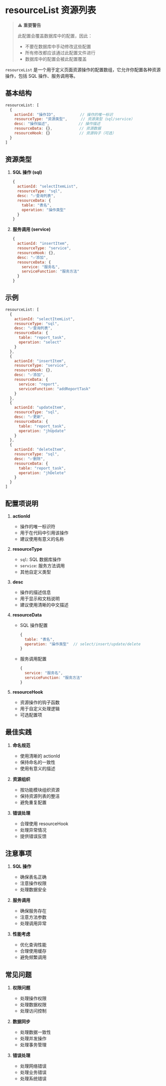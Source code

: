 # resourceList 资源列表

> ⚠️ **重要警告**
> 
> 此配置会覆盖数据库中的配置，因此：
> - 不要在数据库中手动修改这些配置
> - 所有修改都应该通过此配置文件进行
> - 数据库中的配置会被此配置覆盖

`resourceList` 是一个用于定义页面资源操作的配置数组，它允许你配置各种资源操作，包括 SQL 操作、服务调用等。

## 基本结构

```javascript
resourceList: [
  {
    actionId: "操作ID",           // 操作的唯一标识
    resourceType: "资源类型",      // 资源类型（sql/service）
    desc: "操作描述",             // 操作描述
    resourceData: {},            // 资源数据
    resourceHook: {}             // 资源钩子（可选）
  }
]
```

## 资源类型

1. **SQL 操作 (sql)**
   ```javascript
   {
     actionId: "selectItemList",
     resourceType: "sql",
     desc: "✅查询列表",
     resourceData: { 
       table: "表名", 
       operation: "操作类型" 
     }
   }
   ```

2. **服务调用 (service)**
   ```javascript
   {
     actionId: "insertItem",
     resourceType: "service",
     resourceHook: {},
     desc: "✅添加",
     resourceData: { 
       service: "服务名", 
       serviceFunction: "服务方法" 
     }
   }
   ```

## 示例

```javascript
resourceList: [
  {
    actionId: "selectItemList",
    resourceType: "sql",
    desc: "✅查询列表",
    resourceData: { 
      table: "report_task", 
      operation: "select" 
    }
  },
  {
    actionId: "insertItem",
    resourceType: "service",
    resourceHook: {},
    desc: "✅添加",
    resourceData: { 
      service: "report", 
      serviceFunction: "addReportTask" 
    }
  },
  {
    actionId: "updateItem",
    resourceType: "sql",
    desc: "✅更新", 
    resourceData: { 
      table: "report_task", 
      operation: "jhUpdate" 
    }
  },
  {
    actionId: "deleteItem",
    resourceType: "sql",
    desc: "✅删除",
    resourceData: { 
      table: "report_task", 
      operation: "jhDelete" 
    }
  }
]
```

## 配置项说明

1. **actionId**
   - 操作的唯一标识符
   - 用于在代码中引用该操作
   - 建议使用有意义的名称

2. **resourceType**
   - `sql`: SQL 数据库操作
   - `service`: 服务方法调用
   - 其他自定义类型

3. **desc**
   - 操作的描述信息
   - 用于显示和文档说明
   - 建议使用清晰的中文描述

4. **resourceData**
   - SQL 操作配置
     ```javascript
     {
       table: "表名",
       operation: "操作类型"  // select/insert/update/delete
     }
     ```
   - 服务调用配置
     ```javascript
     {
       service: "服务名",
       serviceFunction: "服务方法"
     }
     ```

5. **resourceHook**
   - 资源操作的钩子函数
   - 用于自定义处理逻辑
   - 可选配置项

## 最佳实践

1. **命名规范**
   - 使用清晰的 actionId
   - 保持命名的一致性
   - 使用有意义的描述

2. **资源组织**
   - 按功能模块组织资源
   - 保持资源列表的整洁
   - 避免重复配置

3. **错误处理**
   - 合理使用 resourceHook
   - 处理异常情况
   - 提供错误反馈

## 注意事项

1. **SQL 操作**
   - 确保表名正确
   - 注意操作权限
   - 处理数据安全

2. **服务调用**
   - 确保服务存在
   - 注意方法参数
   - 处理调用异常

3. **性能考虑**
   - 优化查询性能
   - 合理使用缓存
   - 避免频繁调用

## 常见问题

1. **权限问题**
   - 处理操作权限
   - 处理数据权限
   - 处理访问控制

2. **数据同步**
   - 处理数据一致性
   - 处理并发操作
   - 处理事务管理

3. **错误处理**
   - 处理网络错误
   - 处理业务错误
   - 处理系统错误
